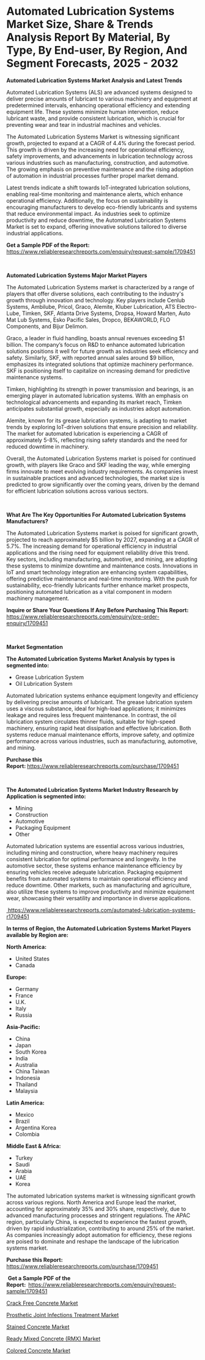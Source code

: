 <p><h1>Automated Lubrication Systems Market Size, Share & Trends Analysis Report By Material, By Type, By End-user, By Region, And Segment Forecasts, 2025 - 2032</h1></p><p><strong>Automated Lubrication Systems Market Analysis and Latest Trends</strong></p>
<p><p>Automated Lubrication Systems (ALS) are advanced systems designed to deliver precise amounts of lubricant to various machinery and equipment at predetermined intervals, enhancing operational efficiency and extending equipment life. These systems minimize human intervention, reduce lubricant waste, and provide consistent lubrication, which is crucial for preventing wear and tear in industrial machines and vehicles.</p><p>The Automated Lubrication Systems Market is witnessing significant growth, projected to expand at a CAGR of 4.4% during the forecast period. This growth is driven by the increasing need for operational efficiency, safety improvements, and advancements in lubrication technology across various industries such as manufacturing, construction, and automotive. The growing emphasis on preventive maintenance and the rising adoption of automation in industrial processes further propel market demand.</p><p>Latest trends indicate a shift towards IoT-integrated lubrication solutions, enabling real-time monitoring and maintenance alerts, which enhance operational efficiency. Additionally, the focus on sustainability is encouraging manufacturers to develop eco-friendly lubricants and systems that reduce environmental impact. As industries seek to optimize productivity and reduce downtime, the Automated Lubrication Systems Market is set to expand, offering innovative solutions tailored to diverse industrial applications.</p></p>
<p><strong>Get a Sample PDF of the Report:&nbsp;</strong> <a href="https://www.reliableresearchreports.com/enquiry/request-sample/1709451?utm_campaign=13&utm_medium=2&utm_source=Github&utm_content=ia&utm_term=10012025&utm_id=automated-lubrication-systems">https://www.reliableresearchreports.com/enquiry/request-sample/1709451</a></p>
<p>&nbsp;</p>
<p><strong>Automated Lubrication Systems Major Market Players</strong></p>
<p><p>The Automated Lubrication Systems market is characterized by a range of players that offer diverse solutions, each contributing to the industry's growth through innovation and technology. Key players include Cenlub Systems, Ambilube, Pricol, Graco, Alemite, Kluber Lubrication, ATS Electro-Lube, Timken, SKF, Atlanta Drive Systems, Dropsa, Howard Marten, Auto Mat Lub Systems, Esko Pacific Sales, Dropco, BEKAWORLD, FLO Components, and Bijur Delimon.</p><p>Graco, a leader in fluid handling, boasts annual revenues exceeding $1 billion. The company’s focus on R&D to enhance automated lubrication solutions positions it well for future growth as industries seek efficiency and safety. Similarly, SKF, with reported annual sales around $9 billion, emphasizes its integrated solutions that optimize machinery performance. SKF is positioning itself to capitalize on increasing demand for predictive maintenance systems.</p><p>Timken, highlighting its strength in power transmission and bearings, is an emerging player in automated lubrication systems. With an emphasis on technological advancements and expanding its market reach, Timken anticipates substantial growth, especially as industries adopt automation.</p><p>Alemite, known for its grease lubrication systems, is adapting to market trends by exploring IoT-driven solutions that ensure precision and reliability. The market for automated lubrication is experiencing a CAGR of approximately 5-8%, reflecting rising safety standards and the need for reduced downtime in machinery.</p><p>Overall, the Automated Lubrication Systems market is poised for continued growth, with players like Graco and SKF leading the way, while emerging firms innovate to meet evolving industry requirements. As companies invest in sustainable practices and advanced technologies, the market size is predicted to grow significantly over the coming years, driven by the demand for efficient lubrication solutions across various sectors.</p></p>
<p>&nbsp;</p>
<p><strong>What Are The Key Opportunities For Automated Lubrication Systems Manufacturers?</strong></p>
<p><p>The Automated Lubrication Systems market is poised for significant growth, projected to reach approximately $5 billion by 2027, expanding at a CAGR of 5.7%. The increasing demand for operational efficiency in industrial applications and the rising need for equipment reliability drive this trend. Key sectors, including manufacturing, automotive, and mining, are adopting these systems to minimize downtime and maintenance costs. Innovations in IoT and smart technology integration are enhancing system capabilities, offering predictive maintenance and real-time monitoring. With the push for sustainability, eco-friendly lubricants further enhance market prospects, positioning automated lubrication as a vital component in modern machinery management.</p></p>
<p><strong>Inquire or Share Your Questions If Any Before Purchasing This Report:</strong> <a href="https://www.reliableresearchreports.com/enquiry/pre-order-enquiry/1709451?utm_campaign=13&utm_medium=2&utm_source=Github&utm_content=ia&utm_term=10012025&utm_id=automated-lubrication-systems">https://www.reliableresearchreports.com/enquiry/pre-order-enquiry/1709451</a></p>
<p>&nbsp;</p>
<p><strong>Market Segmentation</strong></p>
<p><strong>The Automated Lubrication Systems Market Analysis by types is segmented into:</strong></p>
<p><ul><li>Grease Lubrication System</li><li>Oil Lubrication System</li></ul></p>
<p><p>Automated lubrication systems enhance equipment longevity and efficiency by delivering precise amounts of lubricant. The grease lubrication system uses a viscous substance, ideal for high-load applications; it minimizes leakage and requires less frequent maintenance. In contrast, the oil lubrication system circulates thinner fluids, suitable for high-speed machinery, ensuring rapid heat dissipation and effective lubrication. Both systems reduce manual maintenance efforts, improve safety, and optimize performance across various industries, such as manufacturing, automotive, and mining.</p></p>
<p><strong>Purchase this Report:&nbsp;</strong><a href="https://www.reliableresearchreports.com/purchase/1709451?utm_campaign=13&utm_medium=2&utm_source=Github&utm_content=ia&utm_term=10012025&utm_id=automated-lubrication-systems">https://www.reliableresearchreports.com/purchase/1709451</a></p>
<p>&nbsp;</p>
<p><strong>The Automated Lubrication Systems Market Industry Research by Application is segmented into:</strong></p>
<p><ul><li>Mining</li><li>Construction</li><li>Automotive</li><li>Packaging Equipment</li><li>Other</li></ul></p>
<p><p>Automated lubrication systems are essential across various industries, including mining and construction, where heavy machinery requires consistent lubrication for optimal performance and longevity. In the automotive sector, these systems enhance maintenance efficiency by ensuring vehicles receive adequate lubrication. Packaging equipment benefits from automated systems to maintain operational efficiency and reduce downtime. Other markets, such as manufacturing and agriculture, also utilize these systems to improve productivity and minimize equipment wear, showcasing their versatility and importance in diverse applications.</p></p>
<p><a href="https://www.reliableresearchreports.com/automated-lubrication-systems-r1709451?utm_campaign=13&utm_medium=2&utm_source=Github&utm_content=ia&utm_term=10012025&utm_id=automated-lubrication-systems">&nbsp;https://www.reliableresearchreports.com/automated-lubrication-systems-r1709451</a></p>
<p><strong>In terms of Region, the Automated Lubrication Systems Market Players available by Region are:</strong></p>
<p>
    <p> <strong> North America: </strong>
        <ul>
            <li>United States</li>
            <li>Canada</li>
        </ul>
        </p> 
    <p> <strong> Europe: </strong>
        <ul>
            <li>Germany</li>
            <li>France</li>
            <li>U.K.</li>
            <li>Italy</li>
            <li>Russia</li>
        </ul>
        </p> 
    <p> <strong> Asia-Pacific: </strong>
        <ul>
            <li>China</li>
            <li>Japan</li>
            <li>South Korea</li>
            <li>India</li>
            <li>Australia</li>
            <li>China Taiwan</li>
            <li>Indonesia</li>
            <li>Thailand</li>
            <li>Malaysia</li>
        </ul>
        </p> 
    <p> <strong> Latin America: </strong>
        <ul>
            <li>Mexico</li>
            <li>Brazil</li>
            <li>Argentina Korea</li>
            <li>Colombia</li>
        </ul>
        </p> 
    <p> <strong> Middle East & Africa: </strong>
        <ul>
            <li>Turkey</li>
            <li>Saudi</li>
            <li>Arabia</li>
            <li>UAE</li>
            <li>Korea</li>
        </ul>
    </p>
    </p>
<p><p>The automated lubrication systems market is witnessing significant growth across various regions. North America and Europe lead the market, accounting for approximately 35% and 30% share, respectively, due to advanced manufacturing processes and stringent regulations. The APAC region, particularly China, is expected to experience the fastest growth, driven by rapid industrialization, contributing to around 25% of the market. As companies increasingly adopt automation for efficiency, these regions are poised to dominate and reshape the landscape of the lubrication systems market.</p></p>
<p><strong>Purchase this Report: </strong><a href="https://www.reliableresearchreports.com/purchase/1709451?utm_campaign=13&utm_medium=2&utm_source=Github&utm_content=ia&utm_term=10012025&utm_id=automated-lubrication-systems">https://www.reliableresearchreports.com/purchase/1709451</a></p>
<p>&nbsp;<strong>Get a Sample PDF of the Report:&nbsp;&nbsp;</strong><a href="https://www.reliableresearchreports.com/enquiry/request-sample/1709451?utm_campaign=13&utm_medium=2&utm_source=Github&utm_content=ia&utm_term=10012025&utm_id=automated-lubrication-systems">https://www.reliableresearchreports.com/enquiry/request-sample/1709451</a></p>
<p><strong></strong></p>
<p><p><a href="https://github.com/seanmcma708/Market-Research-Report-List-1/blob/main/crack-free-concrete-market.md?utm_campaign=13&utm_medium=2&utm_source=Github&utm_content=ia&utm_term=10012025&utm_id=automated-lubrication-systems">Crack Free Concrete Market</a></p><p><a href="https://github.com/yankimber90yankim/Market-Research-Report-List-1/blob/main/prosthetic-joint-infections-treatment-market.md?utm_campaign=13&utm_medium=2&utm_source=Github&utm_content=ia&utm_term=10012025&utm_id=automated-lubrication-systems">Prosthetic Joint Infections Treatment Market</a></p><p><a href="https://github.com/edacruz6/Market-Research-Report-List-1/blob/main/stained-concrete-market.md?utm_campaign=13&utm_medium=2&utm_source=Github&utm_content=ia&utm_term=10012025&utm_id=automated-lubrication-systems">Stained Concrete Market</a></p><p><a href="https://github.com/GenaGaines34/Market-Research-Report-List-1/blob/main/ready-mixed-concrete-rmx-market.md?utm_campaign=13&utm_medium=2&utm_source=Github&utm_content=ia&utm_term=10012025&utm_id=automated-lubrication-systems">Ready Mixed Concrete (RMX) Market</a></p><p><a href="https://github.com/princessbartram3/Market-Research-Report-List-1/blob/main/colored-concrete-market.md?utm_campaign=13&utm_medium=2&utm_source=Github&utm_content=ia&utm_term=10012025&utm_id=automated-lubrication-systems">Colored Concrete Market</a></p></p>